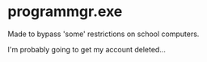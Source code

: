 # programmgr.exe

Made to bypass 'some' restrictions on school computers.

I'm probably going to get my account deleted...
